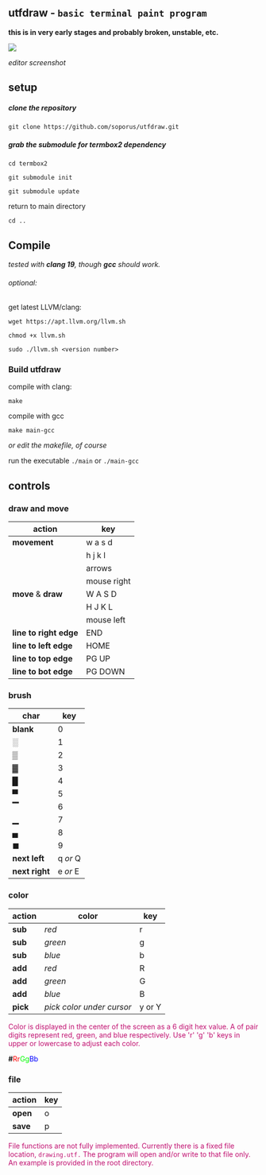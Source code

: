 ## utfdraw  - `basic terminal paint program`


**this is in very early stages and probably broken, unstable, etc.**

![](https://i.imgur.com/Y7Pt4GO.png)

*editor screenshot*


## setup
##### clone the repository
`git clone https://github.com/soporus/utfdraw.git`
##### grab the submodule for termbox2 dependency

`cd termbox2`

`git submodule init`

`git submodule update`

return to main directory

`cd ..`



## Compile

*tested with **clang 19**, though **gcc** should work.*

###### optional:

get latest LLVM/clang:

`wget https://apt.llvm.org/llvm.sh`

`chmod +x llvm.sh`

`sudo ./llvm.sh <version number>`


### Build utfdraw
compile with clang:

`make`

compile with gcc

`make main-gcc`

*or edit the makefile, of course*

run the executable
`./main` or `./main-gcc`



## controls

### draw and move

|action  | key|
|------------- | -------------|
|**movement**  | w a s d  |
|  | h j k l |
|  | arrows |
|  | mouse right |
|**move** & **draw**  | W A S D | 
| | H J K L |
| | mouse left|
|**line to right edge** | END|
|**line to left edge** | HOME|
|**line to top edge** | PG UP|
|**line to bot edge** | PG DOWN|

### brush
| char | key |
|-------|-----|
| **blank** | 0 |
| **░** | 1 |
| **▒** | 2 |
| **▓** | 3 |
| **█** | 4 |
| **▀** | 5 |
| **▔** | 6 |
| **▁** | 7 |
| **▄** | 8 |
| **◼** | 9 |
| **next left** | q *or* Q |
| **next right** | e *or* E |

### color
| action | color | key |
|--------|-------|-----|
| **sub** | *red* | r |
| **sub** | *green* | g |
| **sub** | *blue* | b |
| **add** | *red* | R |
| **add** | *green* | G |
| **add** | *blue* | B |
| **pick** | *pick color under cursor* | y or Y |

<span style="color: #c01070">
Color is displayed in the center of the screen as a 6 digit hex value. A of pair digits represent red, green, and blue respectively.  Use 'r' 'g' 'b' keys in upper or lowercase to adjust each color.</span>

**#**<span style="color: #FF0000">Rr</span><span style="color: #00FF00">Gg</span><span style="color: #0000FF">Bb</span>

### file
| action | key |
|------------|---|
| **open** | o |
| **save** | p |

<span style="color: #c01070"> File functions are not fully implemented.  Currently there is a fixed file location, `drawing.utf.`  The program will open and/or write to that file only.  An example is provided in the root directory.</span>
